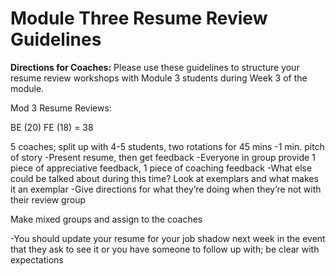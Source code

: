 # Module Three Resume Review Guidelines

**Directions for Coaches:** Please use these guidelines to structure your resume review workshops with Module 3 students during Week 3 of the module.



Mod 3 Resume Reviews:

BE (20)
FE (18)
= 38 

5 coaches; split up with 4-5 students, two rotations for 45 mins
	-1 min. pitch of story
	-Present resume, then get feedback
	-Everyone in group provide 1 piece of appreciative feedback, 1 piece of coaching feedback 
	-What else could be talked about during this time? Look at exemplars and what makes it an exemplar
-Give directions for what they’re doing when they’re not with their review group

Make mixed groups and assign to the coaches

-You should update your resume for your job shadow next week in the event that they ask to see it or you have someone to follow up with; be clear with expectations
